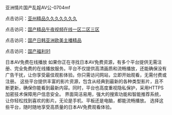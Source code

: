 亚洲情片国产乱婬AV公-0704mf

点击访问：<a href="https://vassv.pages.dev/">亚州精品久久久久久久久</a>

点击访问：<a href="https://gsd-agv.pages.dev/">国产精品午夜视频在线一区二区三区</a>

点击访问：<a href="https://gda-c7m.pages.dev/">国产日韩亚洲欧美主播精品</a>

点击访问：<a href="https://tfda.pages.dev/">国产福利91</a>

日本AV免费在线播放
如果你正在寻找日本AV免费资源，有多个平台提供无需注册、完全免费的在线播放服务。平台不仅提供高清画质和流畅播放，还能确保没有广告干扰，让你享受最佳观影体验。你只需访问网站，立即开始观看，无需付费或注册。
这些平台提供丰富的影片资源，包含从经典到最新的各种类型影片，且不断更新，确保你能看到最新内容。同时，平台也高度重视隐私保护，采用HTTPS加密技术保障用户信息安全。
界面简洁易用，强大的搜索功能和智能推荐系统，让你轻松找到喜欢的影片。无论是手机、平板还是电脑，都能流畅播放。
选择这些平台，随时随地享受高质量的日本AV免费观看体验。

<span style="display:none;">[Canonical link](https://github.com/gg20250704/gg1 ）</span>


